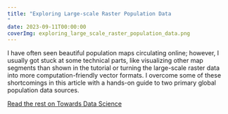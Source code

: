 ```yaml
---
title: "Exploring Large-scale Raster Population Data
"
date: 2023-09-11T00:00:00
coverImg: exploring_large_scale_raster_population_data.png
---
```


I have often seen beautiful population maps circulating online; however, I usually got stuck at some technical parts, like visualizing other map segments than shown in the tutorial or turning the large-scale raster data into more computation-friendly vector formats. I overcome some of these shortcomings in this article with a hands-on guide to two primary global population data sources.


<!--more-->


[Read the rest on Towards Data Science](https://towardsdatascience.com/exploring-large-scale-raster-population-data-72803cf7f2ad)
